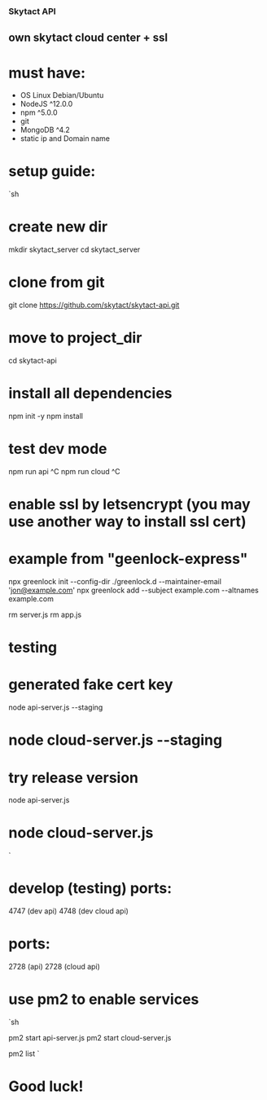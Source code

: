 ### Skytact API
## own skytact cloud center + ssl

# must have:
- OS Linux Debian/Ubuntu
- NodeJS ^12.0.0
- npm ^5.0.0
- git
- MongoDB ^4.2
- static ip and Domain name

# setup guide:
`sh
# create new dir
mkdir skytact_server
cd skytact_server

# clone from git
git clone https://github.com/skytact/skytact-api.git

# move to project_dir
cd skytact-api

# install all dependencies
npm init -y
npm install

# test dev mode
npm run api
^C
npm run cloud
^C

# enable ssl by letsencrypt (you may use another way to install ssl cert)
# example from "geenlock-express"
npx greenlock init --config-dir ./greenlock.d --maintainer-email 'jon@example.com'
npx greenlock add --subject example.com --altnames example.com

rm server.js
rm app.js

# testing
# generated fake cert key

node api-server.js --staging
# node cloud-server.js --staging

# try release version

node api-server.js
# node cloud-server.js
`

# develop (testing) ports:
4747 (dev api)
4748 (dev cloud api)

# ports:
2728 (api)
2728 (cloud api)

# use pm2 to enable services
`sh

pm2 start api-server.js
pm2 start cloud-server.js

pm2 list
`

# Good luck!
